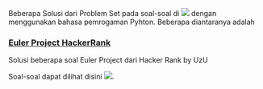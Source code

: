 Beberapa Solusi dari Problem Set pada soal-soal di <a href="https://www.hackerrank.com/Wisnu_D_Uzu" target="blank"><img src="https://img.shields.io/badge/HackerRank-%232EC866.svg?&style=for-the-badge&logo=hackerrank&logoColor=white"></a> dengan menggunakan bahasa pemrogaman Pyhton. Beberapa diantaranya adalah

### <a href="https://github.com/wisnuadipradana/HackerRank-Solution-by-uzu/tree/main/Euler%20Project">Euler Project HackerRank</a>
Solusi beberapa soal Euler Project dari Hacker Rank by UzU<br>

Soal-soal dapat dilihat disini <a href="https://www.hackerrank.com/contests/projecteuler/challenges" target="blank"><img src="https://img.shields.io/badge/EulerProject-%232EC866.svg?&style=for-the-badge&logo=hackerrank&logoColor=white" ></a>.
